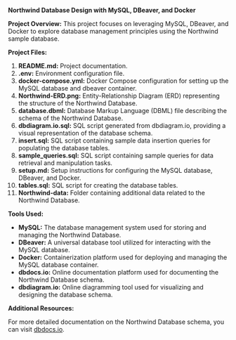 **Northwind Database Design with MySQL, DBeaver, and Docker**

**Project Overview:**
This project focuses on leveraging MySQL, DBeaver, and Docker to explore database management principles using the Northwind sample database.

**Project Files:**
1. **README.md:** Project documentation.
2. **.env:** Environment configuration file.
3. **docker-compose.yml:** Docker Compose configuration for setting up the MySQL database and dbeaver container.
4. **Northwind-ERD.png:** Entity-Relationship Diagram (ERD) representing the structure of the Northwind Database.
5. **database.dbml:** Database Markup Language (DBML) file describing the schema of the Northwind Database.
6. **dbdiagram.io.sql:** SQL script generated from dbdiagram.io, providing a visual representation of the database schema.
7. **insert.sql:** SQL script containing sample data insertion queries for populating the database tables.
8. **sample_queries.sql:** SQL script containing sample queries for data retrieval and manipulation tasks.
9. **setup.md:** Setup instructions for configuring the MySQL database, DBeaver, and Docker.
10. **tables.sql:** SQL script for creating the database tables.
11. **Northwind-data:** Folder containing additional data related to the Northwind Database.

**Tools Used:**
- **MySQL:** The database management system used for storing and managing the Northwind Database.
- **DBeaver:** A universal database tool utilized for interacting with the MySQL database.
- **Docker:** Containerization platform used for deploying and managing the MySQL database container.
- **dbdocs.io:** Online documentation platform used for documenting the Northwind Database schema.
- **dbdiagram.io:** Online diagramming tool used for visualizing and designing the database schema.

**Additional Resources:**

For more detailed documentation on the Northwind Database schema, you can visit [dbdocs.io](https://dbdocs.io/akweiwonder3/Northwind-Database).
